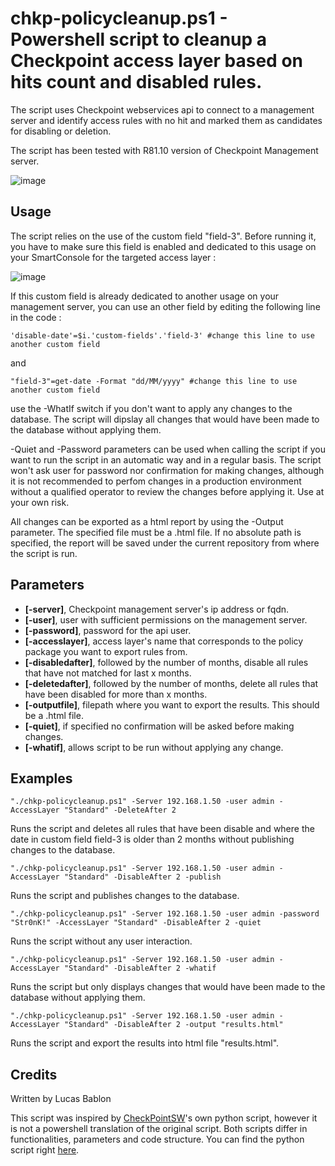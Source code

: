 # chkp-policycleanup.ps1 - Powershell script to cleanup a Checkpoint access layer based on hits count and disabled rules.

The script uses Checkpoint webservices api to connect to a management server and identify access rules with no hit and marked them as candidates for disabling or deletion. 

The script has been tested with R81.10 version of Checkpoint Management server.

![image](https://user-images.githubusercontent.com/121662789/212537727-c66f776f-ba5c-4623-8cd2-98339a7e2671.png)

## Usage

The script relies on the use of the custom field "field-3". Before running it, you have to make sure this field is enabled and dedicated to this usage on your SmartConsole for the targeted access layer :

![image](https://user-images.githubusercontent.com/121662789/212535466-78342951-9aed-47b5-8749-bbde442cb071.png)

If this custom field is already dedicated to another usage on your management server, you can use an other field by editing the following line in the code :

```
'disable-date'=$i.'custom-fields'.'field-3' #change this line to use another custom field
```

and 

```
"field-3"=get-date -Format "dd/MM/yyyy" #change this line to use another custom field
```

use the -WhatIf switch if you don't want to apply any changes to the database. The script will dipslay all changes that would have been made to the database without applying them.

-Quiet and -Password parameters can be used when calling the script if you want to run the script in an automatic way and in a regular basis. The script won't ask user for password nor confirmation for making changes, although it is not recommended to perfom changes in a production environment without a qualified operator to review the changes before applying it. Use at your own risk. 

All changes can be exported as a html report by using the -Output parameter. The specified file must be a .html file. If no absolute path is specified, the report will be saved under the current repository from where the script is run.

## Parameters

- **[-server]**, Checkpoint management server's ip address or fqdn.
- **[-user]**, user with sufficient permissions on the management server.
- **[-password]**, password for the api user.
- **[-accesslayer]**, access layer's name that corresponds to the policy package you want to export rules from.
- **[-disabledafter]**, followed by the number of months, disable all rules that have not matched for last x months.
- **[-deletedafter]**, followed by the number of months, delete all rules that have been disabled for more than x months.
- **[-outputfile]**, filepath where you want to export the results. This should be a .html file.
- **[-quiet]**, if specified no confirmation will be asked before making changes.
- **[-whatif]**, allows script to be run without applying any change.

## Examples

```
"./chkp-policycleanup.ps1" -Server 192.168.1.50 -user admin -AccessLayer "Standard" -DeleteAfter 2
```

Runs the script and deletes all rules that have been disable and where the date in custom field field-3 is older than 2 months without publishing changes to the database.

```
"./chkp-policycleanup.ps1" -Server 192.168.1.50 -user admin -AccessLayer "Standard" -DisableAfter 2 -publish
```

Runs the script and publishes changes to the database.

```
"./chkp-policycleanup.ps1" -Server 192.168.1.50 -user admin -password "Str0nK!" -AccessLayer "Standard" -DisableAfter 2 -quiet
```

Runs the script without any user interaction.

```
"./chkp-policycleanup.ps1" -Server 192.168.1.50 -user admin -AccessLayer "Standard" -DisableAfter 2 -whatif
```

Runs the script but only displays changes that would have been made to the database without applying them.

```
"./chkp-policycleanup.ps1" -Server 192.168.1.50 -user admin -AccessLayer "Standard" -DisableAfter 2 -output "results.html"
```

Runs the script and export the results into html file "results.html".

## Credits

Written by Lucas Bablon

This script was inspired by [CheckPointSW](https://github.com/CheckPointSW)'s own python script, however it is not a powershell translation of the original script. Both scripts differ in functionalities, parameters and code structure. You can find the python script right [here](https://github.com/CheckPointSW/PolicyCleanUp). 
